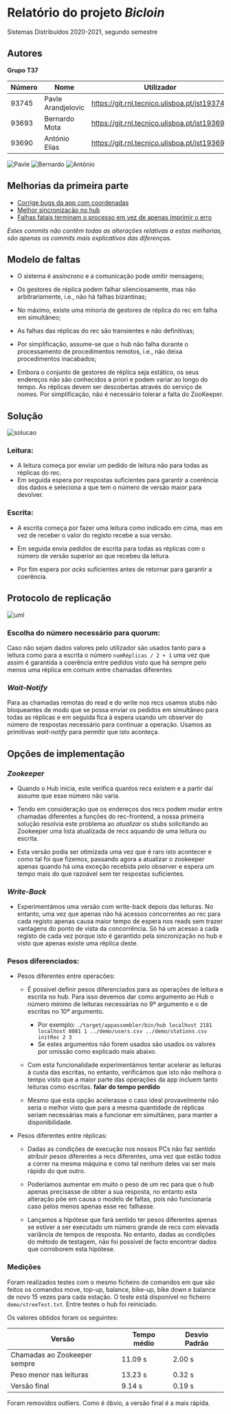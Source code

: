 # Relatório do projeto *Bicloin*

Sistemas Distribuídos 2020-2021, segundo semestre

## Autores

**Grupo T37**



| Número | Nome              | Utilizador                                   | Correio eletrónico                  |
| -------|-------------------|----------------------------------------------| ------------------------------------|
| 93745  | Pavle Arandjelovic  | <https://git.rnl.tecnico.ulisboa.pt/ist193745> | <mailto:pavle.arandjelovic@tecnico.ulisboa.pt>   |
| 93693  | Bernardo Mota       | <https://git.rnl.tecnico.ulisboa.pt/ist193693> | <mailto:bernardo.mota@tecnico.ulisboa.pt>  |
| 93690 | António Elias | <https://git.rnl.tecnico.ulisboa.pt/ist193690> | <mailto:antonio.elias@tecnico.ulisboa.pt> |

![Pavle](pavle.jpg) ![Bernardo](bernardo.png) ![António](antonio.png)


## Melhorias da primeira parte

- [Corrige bugs da app com coordenadas](https://git.rnl.tecnico.ulisboa.pt/SD-20-21-2/T37-Bicloin/commit/d680c0b2d584500badb87b4a7e4271652ad937cf)
- [Melhor sincronização no hub](https://git.rnl.tecnico.ulisboa.pt/SD-20-21-2/T37-Bicloin/commit/85c551940ccce6061fb0e02619a0ee40b930f328)
- [Falhas fatais terminam o processo em vez de apenas imprimir o erro](https://git.rnl.tecnico.ulisboa.pt/SD-20-21-2/T37-Bicloin/commit/dbd72211e6f5181f5f5dc70361b20afedacc8b24)

*Estes commits não contêm todas as alterações relativas a estas melhorias, são apenas os commits mais explicativos das 
diferenças.*

## Modelo de faltas

- O sistema é assíncrono e a comunicação pode omitir mensagens; 
  
- Os gestores de réplica podem falhar silenciosamente, mas não arbitrariamente, i.e., não há falhas bizantinas;

- No máximo, existe uma minoria de gestores de réplica do rec em falha em simultâneo;

- As falhas das réplicas do rec são transientes e não definitivas;

- Por simplificação, assume-se que o hub não falha durante o processamento de procedimentos remotos, i.e., não deixa 
  procedimentos inacabados;

- Embora o conjunto de gestores de réplica seja estático, os seus endereços não são conhecidos a priori e podem variar 
 ao longo do tempo. As réplicas devem ser descobertas através do serviço de nomes. Por simplificação, não é necessário 
  tolerar a falta do ZooKeeper.
  

## Solução

![solucao](solucao.png)

### Leitura:
- A leitura começa por enviar um pedido de leitura não para todas as réplicas do rec.
- Em seguida espera por respostas suficientes para garantir a coerência dos dados e seleciona a que tem o número de 
  versão maior para devolver.
  
### Escrita:
- A escrita começa por fazer uma leitura como indicado em cima, mas em vez de receber o valor do registo recebe a sua 
  versão.
  
- Em seguida envia pedidos de escrita para todas as réplicas com o número de versão superior ao que recebeu da leitura.

- Por fim espera por *acks* suficientes antes de retornar para garantir a coerência.

## Protocolo de replicação

![uml](uml.png)

### Escolha do número necessário para quorum:
Caso não sejam dados valores pelo utilizador são usados tanto para a leitura como para a escrita o número 
`numRéplicas / 2 + 1` uma vez que assim é garantida a coerência entre pedidos visto que há sempre pelo menos uma 
réplica em comum entre chamadas diferentes

### *Wait-Notify*
Para as chamadas remotas do read e do write nos recs usamos stubs não bloqueantes de modo que se possa enviar os 
pedidos em simultâneo para todas as réplicas e em seguida fica à espera usando um observer do número de respostas 
necessário para continuar a operação. Usamos as primitivas *wait-notify* para permitir que isto aconteça.


## Opções de implementação
### *Zookeeper*

- Quando o Hub inicia, este verifica quantos recs existem e a partir daí assume que esse número não varia.

- Tendo em consideração que os endereços dos recs podem mudar entre chamadas diferentes a funções do rec-frontend, a 
  nossa primeira solução resolvia este problema ao *atualizar* os stubs solicitando ao Zookeeper uma lista atualizada 
  de recs aquando de uma leitura ou escrita.
  
- Esta versão podia ser otimizada uma vez que é raro isto acontecer e como tal foi que fizemos, passando agora a 
  atualizar o zookeeper apenas quando há uma exceção recebida pelo observer e espera um tempo mais do que razoável sem 
  ter respostas suficientes.
  

### *Write-Back*
- Experimentámos uma versão com write-back depois das leituras. 
  No entanto, uma vez que apenas não há acessos concorrentes ao rec para cada registo apenas 
  causa maior tempo de espera nos reads sem trazer vantagens do ponto de vista da concorrência.
  Só há um acesso a cada registo de cada vez porque isto é garantido pela sincronização no hub e visto que apenas existe
  uma réplica deste.

### Pesos diferenciados:
- Pesos diferentes entre operacões:
  - É possivel definir pesos diferenciados para as operações de leitura e escrita no hub. Para isso devemos dar como
  argumento ao Hub o número mínimo de leituras necessárias no 9º argumento e o de escritas no 10º argumento.
    - Por exemplo: `./target/appassembler/bin/hub localhost 2181 localhost 8081 1 ../demo/users.csv ../demo/stations.csv initRec 2 3`
    - Se estes argumentos não forem usados são usados os valores por omissão como explicado mais abaixo.
    
  - Com esta funcionalidade experimentámos tentar acelerar as 
  leituras à custa das escritas, no entanto, verificámos que isto não melhora o tempo visto que a maior parte das operações 
  da app incluem tanto leituras como escritas.
    **falar do tempo perdido**
  - Mesmo que esta opção acelerasse o caso ideal provavelmente não seria o melhor visto que para a mesma quantidade de 
  réplicas seriam necessárias mais a funcionar em simultâneo, para manter a disponibilidade.

- Pesos diferentes entre réplicas:

  - Dadas as condições de execução nos nossos PCs não faz sentido atribuir pesos diferentes a recs diferentes, uma vez que
estão todos a correr na mesma máquina e como tal nenhum deles vai ser mais rápido do que outro.
    
  - Poderíamos aumentar em muito o peso de um rec para que o hub apenas precisasse de obter a sua resposta, no entanto
  esta alteração põe em causa o modelo de faltas, pois não funcionaria caso pelos menos apenas esse rec falhasse.
    
  - Lançamos a hipótese que fará sentido ter pesos diferentes apenas se estiver a ser executado um número grande de recs
com elevada variância de tempos de resposta. No entanto, dadas as condições do método de testagem, não foi possível de
  facto encontrar dados que corroborem esta hipótese.

### Medições 

Foram realizados testes com o mesmo ficheiro de comandos em que são feitos os comandos move, top-up, balance, bike-up,
bike down e balance de novo 15 vezes para cada estação. O teste está disponível no ficheiro `demo/streeTest.txt`.
Entre testes o hub foi reiniciado.

Os valores obtidos foram os seguintes:

| Versão                        | Tempo médio              | Desvio Padrão       |
| ------------------------------|--------------------------|---------------------| 
| Chamadas ao Zookeeper sempre  | 11.09 s                  | 2.00 s              |
| Peso menor nas leituras       | 13.23 s                  | 0.32 s              |
| Versão final                  | 9.14 s                   | 0.19 s              |

Foram removidos outliers.
Como é óbvio, a versão final é a mais rápida.
